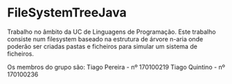 # FileSystemTreeJava
Trabalho no âmbito da UC de Linguagens de Programação.
Este trabalho consiste num filesystem baseado na estrutura de árvore n-aria onde poderão ser criadas pastas e ficheiros para simular um sistema de ficheiros.

Os membros do grupo são:
Tiago Pereira - nº 170100219
Tiago Quintino - nº 170100236
